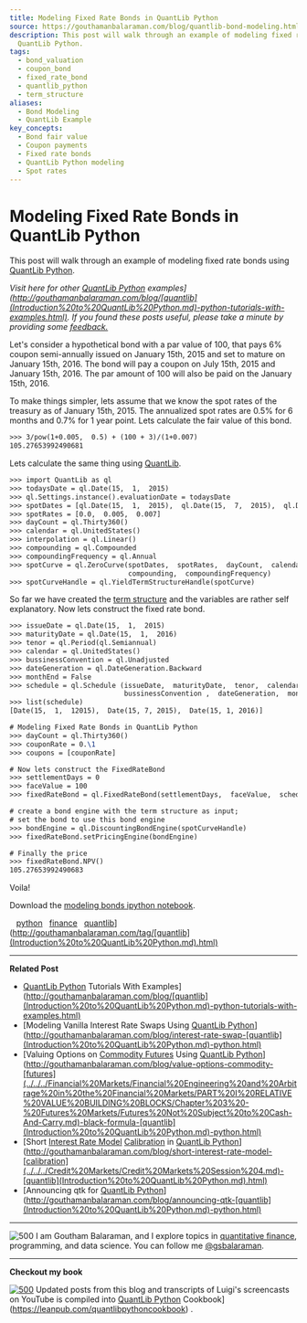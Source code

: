 ```yaml
---
title: Modeling Fixed Rate Bonds in QuantLib Python
source: https://gouthamanbalaraman.com/blog/quantlib-bond-modeling.html
description: This post will walk through an example of modeling fixed rate bonds using
  QuantLib Python.
tags:
  - bond_valuation
  - coupon_bond
  - fixed_rate_bond
  - quantlib_python
  - term_structure
aliases:
  - Bond Modeling
  - QuantLib Example
key_concepts:
  - Bond fair value
  - Coupon payments
  - Fixed rate bonds
  - QuantLib Python modeling
  - Spot rates
---
```


# Modeling Fixed Rate Bonds in QuantLib Python

This post will walk through an example of modeling fixed rate bonds using [QuantLib Python](Valuing%20Callable%20Bonds%20Using%20QuantLib%20Python.md).

*Visit here for other [QuantLib Python]([Valuing%20Callable%20Bonds%20Using%20QuantLib%20Python) examples](http://gouthamanbalaraman.com/blog/[quantlib](Introduction%20to%20QuantLib%20Python.md)-python-tutorials-with-examples.html). If you found these posts useful,  please take a minute by providing some [feedback.](https://docs.google.com/forms/d/e/1FAIpQLSdFdJ768HKmIyJmaVRHBUJNY5NyQl6vr0GZvSkx-bUfIloNZA/viewform)*

Let's consider a hypothetical bond with a par value of 100,  that pays 6% coupon semi-annually issued on January 15th,  2015 and set to mature on January 15th,  2016. The bond will pay a coupon on July 15th,  2015 and January 15th,  2016. The par amount of 100 will also be paid on the January 15th,  2016.

To make things simpler,  lets assume that we know the spot rates of the treasury as of January 15th,  2015. The annualized spot rates are 0.5% for 6 months and 0.7% for 1 year point. Lets calculate the fair value of this bond.
```latex
>>> 3/pow(1+0.005,  0.5) + (100 + 3)/(1+0.007)
105.27653992490681
```

Lets calculate the same thing using [QuantLib](Introduction%20to%20QuantLib%20Python.md).
```latex
>>> import QuantLib as ql
>>> todaysDate = ql.Date(15,  1,  2015)
>>> ql.Settings.instance().evaluationDate = todaysDate
>>> spotDates = [ql.Date(15,  1,  2015),  ql.Date(15,  7,  2015),  ql.Date(15,  1,  2016)]
>>> spotRates = [0.0,  0.005,  0.007]
>>> dayCount = ql.Thirty360()
>>> calendar = ql.UnitedStates()
>>> interpolation = ql.Linear()
>>> compounding = ql.Compounded
>>> compoundingFrequency = ql.Annual
>>> spotCurve = ql.ZeroCurve(spotDates,  spotRates,  dayCount,  calendar,  interpolation, 
                             compounding,  compoundingFrequency)
>>> spotCurveHandle = ql.YieldTermStructureHandle(spotCurve)
```

So far we have created the [term structure](../../../Financial%20Markets/Fixed%20Income%20Securities%20Tools%20for%20Today's%20Markets/Chapter%209/The%20Vasicek%20Model.md) and the variables are rather self explanatory. Now lets construct the fixed rate bond.
```latex
>>> issueDate = ql.Date(15,  1,  2015)
>>> maturityDate = ql.Date(15,  1,  2016)
>>> tenor = ql.Period(ql.Semiannual)
>>> calendar = ql.UnitedStates()
>>> bussinessConvention = ql.Unadjusted
>>> dateGeneration = ql.DateGeneration.Backward
>>> monthEnd = False
>>> schedule = ql.Schedule (issueDate,  maturityDate,  tenor,  calendar,  bussinessConvention, 
                            bussinessConvention ,  dateGeneration,  monthEnd)
>>> list(schedule)
[Date(15,  1,  12015),  Date(15, 7, 2015),  Date(15, 1, 2016)]

# Modeling Fixed Rate Bonds in QuantLib Python
>>> dayCount = ql.Thirty360()
>>> couponRate = 0.\1
>>> coupons = [couponRate]

# Now lets construct the FixedRateBond
>>> settlementDays = 0
>>> faceValue = 100
>>> fixedRateBond = ql.FixedRateBond(settlementDays,  faceValue,  schedule,  coupons,  dayCount)

# create a bond engine with the term structure as input;
# set the bond to use this bond engine
>>> bondEngine = ql.DiscountingBondEngine(spotCurveHandle)
>>> fixedRateBond.setPricingEngine(bondEngine)

# Finally the price
>>> fixedRateBond.NPV()
105.27653992490683
```

Voila!

Download the [modeling bonds ipython notebook](https://gouthamanbalaraman.com/extra/notebooks/modeling-bonds.ipynb).

   [python](http://gouthamanbalaraman.com/tag/python.html)   [finance](http://gouthamanbalaraman.com/tag/finance.html)   [quantlib]([Introduction%20to%20QuantLib%20Python)](http://gouthamanbalaraman.com/tag/[quantlib](Introduction%20to%20QuantLib%20Python.md).html)

---

**Related Post**

- [QuantLib Python]([Valuing%20Callable%20Bonds%20Using%20QuantLib%20Python) Tutorials With Examples](http://gouthamanbalaraman.com/blog/[quantlib](Introduction%20to%20QuantLib%20Python.md)-python-tutorials-with-examples.html)
- [Modeling Vanilla Interest Rate Swaps Using [QuantLib Python](Valuing%20Callable%20Bonds%20Using%20QuantLib%20Python.md)](http://gouthamanbalaraman.com/blog/interest-rate-swap-[quantlib](Introduction%20to%20QuantLib%20Python.md)-python.html)
- [Valuing Options on [Commodity Futures](../../../Financial%20Instruments/Financial%20Instruments%20PSET%20Solutions.md) Using [QuantLib Python](Valuing%20Callable%20Bonds%20Using%20QuantLib%20Python.md)](http://gouthamanbalaraman.com/blog/value-options-commodity-[futures](../../../Financial%20Markets/Financial%20Engineering%20and%20Arbitrage%20in%20the%20Financial%20Markets/PART%20I%20RELATIVE%20VALUE%20BUILDING%20BLOCKS/Chapter%203%20-%20Futures%20Markets/Futures%20Not%20Subject%20to%20Cash-And-Carry.md)-black-formula-[quantlib](Introduction%20to%20QuantLib%20Python.md)-python.html)
- [Short [Interest Rate Model](../../../Fixed%20Income%20Asset%20Pricing/Fixed%20Income%20Lecture%20Notes/An%20Overview%20of%20the%20Vasicek%20Short%20Rate%20Model.md) [Calibration](../../../Credit%20Markets/Credit%20Markets%20Session%204.md) in [QuantLib Python](Valuing%20Callable%20Bonds%20Using%20QuantLib%20Python.md)](http://gouthamanbalaraman.com/blog/short-interest-rate-model-[calibration](../../../Credit%20Markets/Credit%20Markets%20Session%204.md)-[quantlib](Introduction%20to%20QuantLib%20Python.md).html)
- [Announcing qtk for [QuantLib Python](Valuing%20Callable%20Bonds%20Using%20QuantLib%20Python.md)](http://gouthamanbalaraman.com/blog/announcing-qtk-[quantlib](Introduction%20to%20QuantLib%20Python.md)-python.html)

---

 ![500](https://gouthamanbalaraman.com/images/me.png)
I am Goutham Balaraman,  and I explore topics in [quantitative finance](../../Quantitative%20Trading%20Strategies%20Lecture%20Notes.md),  programming,  and data science. You can follow me [@gsbalaraman](https://twitter.com/gsbalaraman).

---

**Checkout my book**

[ ![500](https://gouthamanbalaraman.com/images/cookbook.png)](https://leanpub.com/quantlibpythoncookbook)
Updated posts from this blog and transcripts of Luigi's screencasts on YouTube is compiled into [QuantLib Python]([Valuing%20Callable%20Bonds%20Using%20QuantLib%20Python) Cookbook](https://leanpub.com/quantlibpythoncookbook) .